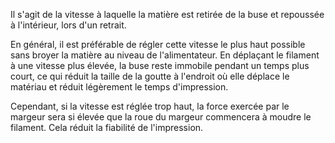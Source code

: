 Il s'agit de la vitesse à laquelle la matière est retirée de la buse et repoussée à l'intérieur, lors d'un retrait.

En général, il est préférable de régler cette vitesse le plus haut possible sans broyer la matière au niveau de l'alimentateur. En déplaçant le filament à une vitesse plus élevée, la buse reste immobile pendant un temps plus court, ce qui réduit la taille de la goutte à l'endroit où elle déplace le matériau et réduit légèrement le temps d'impression.

Cependant, si la vitesse est réglée trop haut, la force exercée par le margeur sera si élevée que la roue du margeur commencera à moudre le filament. Cela réduit la fiabilité de l'impression.
